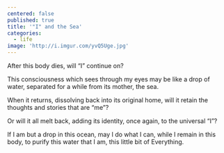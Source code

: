 ```yaml
---
centered: false
published: true
title: '"I" and the Sea'
categories:
  - life
image: 'http://i.imgur.com/yvQ5Uge.jpg'
---
```

After this body dies,
will “I” continue on?

This consciousness
which sees through my eyes
may be like a drop of water,
separated for a while
from its mother,
the sea.

When it returns,
dissolving back
into its original home,
will it retain 
the thoughts and stories
that are “me”?

Or will it all melt back,
adding its identity,
once again,
to the universal “I”?

If I am but a drop
in this ocean,
may I do what I can,
while I remain in this body,
to purify this water that I am,
this little bit 
of Everything.
